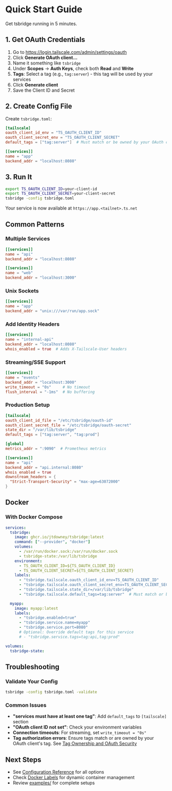 # Quick Start Guide

Get tsbridge running in 5 minutes.

## 1. Get OAuth Credentials

1. Go to <https://login.tailscale.com/admin/settings/oauth>
2. Click **Generate OAuth client...**
3. Name it something like `tsbridge`
4. Under **Scopes** → **Auth Keys**, check both **Read** and **Write**
5. **Tags**: Select a tag (e.g., `tag:server`) - this tag will be used by your services
6. Click **Generate client**
7. Save the Client ID and Secret

## 2. Create Config File

Create `tsbridge.toml`:

```toml
[tailscale]
oauth_client_id_env = "TS_OAUTH_CLIENT_ID"
oauth_client_secret_env = "TS_OAUTH_CLIENT_SECRET"
default_tags = ["tag:server"]  # Must match or be owned by your OAuth client's tag

[[services]]
name = "app"
backend_addr = "localhost:8080"
```

## 3. Run It

```bash
export TS_OAUTH_CLIENT_ID=your-client-id
export TS_OAUTH_CLIENT_SECRET=your-client-secret
tsbridge -config tsbridge.toml
```

Your service is now available at `https://app.<tailnet>.ts.net`

## Common Patterns

### Multiple Services

```toml
[[services]]
name = "api"
backend_addr = "localhost:8080"

[[services]]
name = "web"
backend_addr = "localhost:3000"
```

### Unix Sockets

```toml
[[services]]
name = "app"
backend_addr = "unix:///var/run/app.sock"
```

### Add Identity Headers

```toml
[[services]]
name = "internal-api"
backend_addr = "localhost:8080"
whois_enabled = true  # Adds X-Tailscale-User headers
```

### Streaming/SSE Support

```toml
[[services]]
name = "events"
backend_addr = "localhost:3000"
write_timeout = "0s"     # No timeout
flush_interval = "-1ms"  # No buffering
```

### Production Setup

```toml
[tailscale]
oauth_client_id_file = "/etc/tsbridge/oauth-id"
oauth_client_secret_file = "/etc/tsbridge/oauth-secret"
state_dir = "/var/lib/tsbridge"
default_tags = ["tag:server", "tag:prod"]

[global]
metrics_addr = ":9090"  # Prometheus metrics

[[services]]
name = "api"
backend_addr = "api.internal:8080"
whois_enabled = true
downstream_headers = {
  "Strict-Transport-Security" = "max-age=63072000"
}
```

## Docker

### With Docker Compose

```yaml
services:
  tsbridge:
    image: ghcr.io/jtdowney/tsbridge:latest
    command: ["--provider", "docker"]
    volumes:
      - /var/run/docker.sock:/var/run/docker.sock
      - tsbridge-state:/var/lib/tsbridge
    environment:
      - TS_OAUTH_CLIENT_ID=${TS_OAUTH_CLIENT_ID}
      - TS_OAUTH_CLIENT_SECRET=${TS_OAUTH_CLIENT_SECRET}
    labels:
      - "tsbridge.tailscale.oauth_client_id_env=TS_OAUTH_CLIENT_ID"
      - "tsbridge.tailscale.oauth_client_secret_env=TS_OAUTH_CLIENT_SECRET"
      - "tsbridge.tailscale.state_dir=/var/lib/tsbridge"
      - "tsbridge.tailscale.default_tags=tag:server"  # Must match or be owned by your OAuth client's tag

  myapp:
    image: myapp:latest
    labels:
      - "tsbridge.enabled=true"
      - "tsbridge.service.name=myapp"
      - "tsbridge.service.port=8080"
      # Optional: Override default tags for this service
      # - "tsbridge.service.tags=tag:api,tag:prod"

volumes:
  tsbridge-state:
```

## Troubleshooting

### Validate Your Config

```bash
tsbridge -config tsbridge.toml -validate
```

### Common Issues

- **"services must have at least one tag"**: Add `default_tags` to `[tailscale]` section
- **"OAuth client ID not set"**: Check your environment variables
- **Connection timeouts**: For streaming, set `write_timeout = "0s"`
- **Tag authorization errors**: Ensure tags match or are owned by your OAuth client's tag. See [Tag Ownership and OAuth Security](configuration-reference.md#tag-ownership-and-oauth-security)

## Next Steps

- See [Configuration Reference](configuration-reference.md) for all options
- Check [Docker Labels](docker-labels.md) for dynamic container management
- Review [examples/](../example/) for complete setups